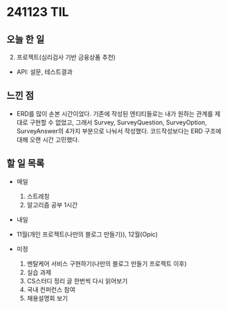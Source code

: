 # 241123 TIL

## 오늘 한 일
2. 프로젝트(심리검사 기반 금융상품 추천)
  - API: 설문, 테스트결과


## 느낀 점
  - ERD를 많이 손본 시간이었다. 기존에 작성된 엔티티들로는 내가 원하는 관계를 제대로 구현할 수 없었고, 그래서 Survey, SurveyQuestion, SurveyOption, SurveyAnswer의 4가지 부분으로 나눠서 작성했다. 코드작성보다는 ERD 구조에 대해 오랜 시간 고민했다.


## 할 일 목록
  - 매일
    1. 스트레칭
    2. 알고리즘 공부 1시간

  - 내일
  
  - 11월(개인 프로젝트(나만의 블로그 만들기)), 12월(Opic)

  - 미정
    1. 멘탈케어 서비스 구현하기(나만의 블로그 만들기 프로젝트 이후)
    2. 실습 과제
    3. CS스터디 정리 글 한번씩 다시 읽어보기
    4. 국내 컨퍼런스 참여
    5. 채용설명회 보기